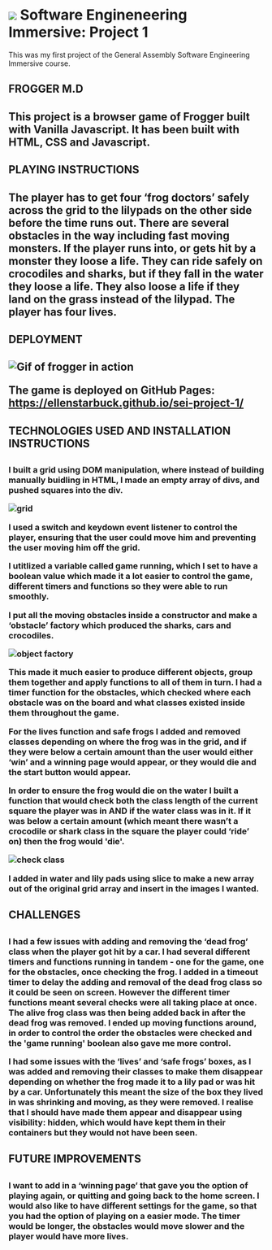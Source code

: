 # ![](https://ga-dash.s3.amazonaws.com/production/assets/logo-9f88ae6c9c3871690e33280fcf557f33.png) Software Engineneering Immersive: Project 1
This was my first project of the General Assembly Software Engineering Immersive course.

<h2> FROGGER M.D <h2>

<p>This project is a browser game of Frogger built with Vanilla Javascript.
It has been built with HTML, CSS and Javascript.<p>

<h2> PLAYING INSTRUCTIONS <h2>

The player has to get four ‘frog doctors’ safely across the grid to the lilypads on the other side before the time runs out. There are several obstacles in the way including fast moving monsters. If the player runs into, or gets hit by a monster they loose a life. They can ride safely on crocodiles and sharks, but if they fall in the water they loose a life. They also loose a life if they land on the grass instead of the lilypad. The player has four lives.  

<h2> DEPLOYMENT <h2>

![Gif of frogger in action](https://media.giphy.com/media/emGXEoILCDclYfrRFP/giphy.gif)


The game is deployed on GitHub Pages: https://ellenstarbuck.github.io/sei-project-1/

<h2> TECHNOLOGIES USED AND INSTALLATION INSTRUCTIONS <h2>

<h3> I built a grid using DOM manipulation, where instead of building manually buidling in HTML, I made an empty array of divs, and pushed squares into the div.

![grid](https://i.imgur.com/OBrL7oz.png)

I used a switch and keydown event listener to control the player, ensuring that the user could move him and preventing the user moving him off the grid.

I utitlized a variable called game running, which I set to have a boolean value which made it a lot easier to control the game, different timers and functions so they were able to run smoothly. 

I put all the moving obstacles inside a constructor and make a ‘obstacle’ factory which produced the sharks, cars and crocodiles.

![object factory](https://i.imgur.com/xEo2Xvc.png)

This made it much easier to produce different objects, group them together and apply functions to all of them in turn.
I had a timer function for the obstacles, which checked where each obstacle was on the board and what classes existed inside them throughout the game. 

For the lives function and safe frogs I added and removed classes depending on where the frog was in the grid, and if they were below a certain amount than the user would either ‘win’ and a winning page would appear, or they would die and the start button would appear.

In order to ensure the frog would die on the water I built a function that would check both the class length of the current square the player was in AND if the water class was in it. If it was below a certain amount (which meant there wasn’t a crocodile or shark class in the square the player could ‘ride’ on) then the frog would 'die'. 

![check class](https://i.imgur.com/sOjwCvV.png)


I added in water and lily pads using slice to make a new array out of the original grid array and insert in the images I wanted. <h3>

<h2> CHALLENGES <h2>

<h3> I had a few issues with adding and removing the ‘dead frog’ class when the player got hit by a car. I had several different timers and functions running in tandem - one for the game, one for the obstacles, once checking the frog. I added in a timeout timer to delay the adding and removal of the dead frog class so it could be seen on screen. However the different timer functions meant  several checks were all taking place at once. The alive frog class was then being added back in after the dead frog was removed. I ended up moving functions around, in order to control the order the obstacles were checked and the 'game running' boolean also gave me more control. 

I had some issues with the ‘lives’ and ‘safe frogs’ boxes, as I was added and removing their classes to make them disappear depending on whether the frog made it to a lily pad or was hit by a car. Unfortunately this meant the size of the box they lived in was shrinking and moving, as they were removed. I realise that I should have made them appear and disappear using visibility: hidden, which would have kept them in their containers but they would not have been seen. <h3>

<h2> FUTURE IMPROVEMENTS <h2>

<h3> I want to add in a ‘winning page’ that gave you the option of playing again, or quitting and going back to the home screen. I would also like to have different settings for the game, so that you had the option of playing on a easier mode. The timer would be longer, the obstacles would move slower and the player would have more lives. <h3>